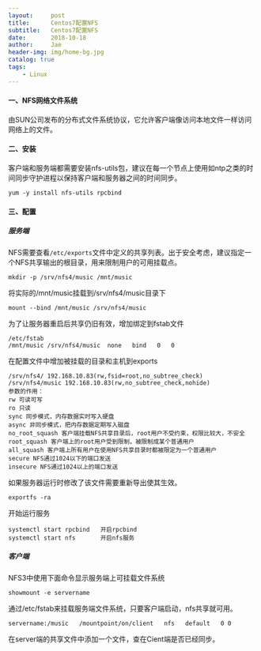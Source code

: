 ```yaml
---
layout:     post
title:      Centos7配置NFS
subtitle:   Centos7配置NFS
date:       2018-10-18
author:     Jae
header-img: img/home-bg.jpg
catalog: true
tags:
    - Linux
---
```


#### 一、NFS网络文件系统
由SUN公司发布的分布式文件系统协议，它允许客户端像访问本地文件一样访问网络上的文件。

#### 二、安装

客户端和服务端都需要安装nfs-utils包，建议在每一个节点上使用如ntp之类的时间同步守护进程以保持客户端和服务器之间的时间同步。
```
yum -y install nfs-utils rpcbind
```

#### 三、配置

##### 服务端

NFS需要查看```/etc/exports```文件中定义的共享列表。出于安全考虑，建议指定一个NFS共享输出的根目录，用来限制用户的可用挂载点。

```
mkdir -p /srv/nfs4/music /mnt/music
```
将实际的/mnt/music挂载到/srv/nfs4/music目录下
```
mount --bind /mnt/music /srv/nfs4/music
```
为了让服务器重启后共享仍旧有效，增加绑定到fstab文件
```
/etc/fstab
/mnt/music /srv/nfs4/music  none   bind   0   0
```
在配置文件中增加被挂载的目录和主机到exports

```
/srv/nfs4/ 192.168.10.83(rw,fsid=root,no_subtree_check)
/srv/nfs4/music 192.168.10.83(rw,no_subtree_check,nohide)
参数的作用：
rw 可读可写
ro 只读
sync 同步模式，内存数据实时写入硬盘
async 非同步模式，把内存数据定期写入磁盘
no_root_squash 客户端挂载NFS共享目录后，root用户不受约束，权限比较大，不安全
root_squash 客户端上的root用户受到限制，被限制成某个普通用户
all_squash 客户端上所有用户在使用NFS共享目录时都被限定为一个普通用户
secure NFS通过1024以下的端口发送
insecure NFS通过1024以上的端口发送
```
如果服务器运行时修改了该文件需要重新导出使其生效。
```
exportfs -ra
```

开始运行服务
```
systemctl start rpcbind   开启rpcbind
systemctl start nfs       开启nfs服务
```
##### 客户端
NFS3中使用下面命令显示服务端上可挂载文件系统
```
showmount -e servername
```
通过/etc/fstab来挂载服务端文件系统，只要客户端启动，nfs共享就可用。

```
servername:/music   /mountpoint/on/client   nfs   default	0 0
```

在server端的共享文件中添加一个文件，查在Cient端是否已经同步。
